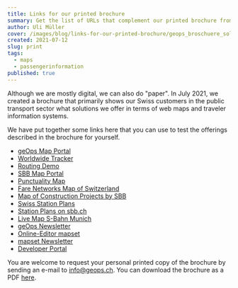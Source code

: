 ```yaml
---
title: Links for our printed brochure
summary: Get the list of URLs that complement our printed brochure from July 2021.
author: Uli Müller
cover: /images/blog/links-for-our-printed-brochure/geops_broschuere_solutions_rz_druck.png
created: 2021-07-12
slug: print
tags:
  - maps
  - passengerinformation
published: true
---
```

Although we are mostly digital, we can also do "paper". In July 2021, we created a brochure that primarily shows our Swiss customers in the public transport sector what solutions we offer in terms of web maps and traveler information systems.

We have put together some links here that you can use to test the offerings described in the brochure for yourself.

* [geOps Map Portal](https://mobility.portal.geops.io?lang=en)
* [Worldwide Tracker](https://tracker.geops.ch?lang=en)
* [Routing Demo](https://routing-demo.geops.io)
* [SBB Map Portal](https://maps.trafimage.ch?lang=en)
* [Punctuality Map](https://maps2.trafimage.ch/ch.sbb.netzkarte?layers=ch.sbb.puenktlichkeit-all&lang=en)
* [Fare Networks Map of Switzerland](https://maps2.trafimage.ch/ch.sbb.tarifverbundkarte.public?lang=en)
* [Map of Construction Projects by SBB](https://company.sbb.ch/en/the-company/projects/map.html)
* [Swiss Station Plans](https://plans.trafimage.ch?lang=en)
* [Station Plans on sbb.ch](https://www.sbb.ch/en/station-services.html)
* [Live Map S-Bahn Munich](https://s-bahn-muenchen-live.de/)
* [geOps Newsletter](https://geops.ch/en/newsletter)
* [Online-Editor mapset](https://mapset.io)
* [mapset Newsletter](https://geops.sh/6E83A54F98A4E7532)
* [Developer Portal](https://developer.geops.io)

You are welcome to request your personal printed copy of the brochure by sending an e-mail to [info@geops.ch](mailto:info@geops.ch). You can download the brochure as a PDF [here](/images/geops_broschuere_solutions_web_EN.pdf).